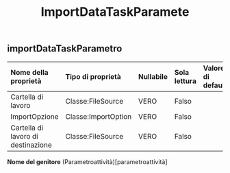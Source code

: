 ﻿---
title: ImportDataTaskParamete
second_title: Aspose.Cells Cloud Documen
type: docs
url: /it/specification/model/importdatataskparameter/
description: "Aspose.Cells Specifica del modello cloud: ImportDataTaskParameter. Gestisci facilmente Excel e altri fogli di calcolo con funzionalità come apertura, generazione, modifica, divisione, unione, confronto e conversione"
weight: 50
---
## **importDataTaskParametro**

 

| Nome della proprietà| Tipo di proprietà| Nullabile| Sola lettura| Valore di default| Descrizione|
|:- |:- |:- |:- |:- |:- |
| Cartella di lavoro| Classe:FileSource| VERO| Falso|||
| ImportOpzione| Classe:ImportOption| VERO| Falso|||
| Cartella di lavoro di destinazione| Classe:FileSource| VERO| Falso|||

**Nome del genitore** (Parametroattività)[parametroattività]